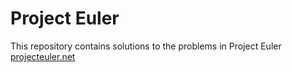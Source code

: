 # Project Euler

This repository contains solutions to the problems in Project Euler [projecteuler.net](https://projecteuler.net)
